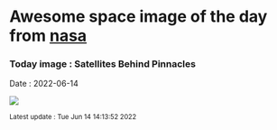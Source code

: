 
# Awesome space image of the day from [nasa](https://api.nasa.gov/)

### Today image : Satellites Behind Pinnacles

Date : 2022-06-14


![](https://apod.nasa.gov/apod/image/2206/StarTrailsPinnacles_Rozells_960.jpg)

<small>Latest update : Tue Jun 14 14:13:52 2022</small>


